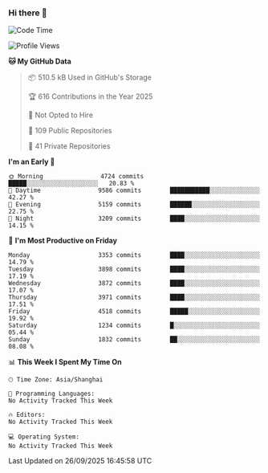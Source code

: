 ### Hi there 👋

<!--
**qbosen/qbosen** is a ✨ _special_ ✨ repository because its `README.md` (this file) appears on your GitHub profile.

Here are some ideas to get you started:

- 🔭 I’m currently working on ...
- 🌱 I’m currently learning ...
- 👯 I’m looking to collaborate on ...
- 🤔 I’m looking for help with ...
- 💬 Ask me about ...
- 📫 How to reach me: ...
- 😄 Pronouns: ...
- ⚡ Fun fact: ...
-->

<!--START_SECTION:waka-->
![Code Time](http://img.shields.io/badge/Code%20Time-2%2C111%20hrs%2036%20mins-blue)

![Profile Views](http://img.shields.io/badge/Profile%20Views-0-blue)

**🐱 My GitHub Data** 

> 📦 510.5 kB Used in GitHub's Storage 
 > 
> 🏆 616 Contributions in the Year 2025
 > 
> 🚫 Not Opted to Hire
 > 
> 📜 109 Public Repositories 
 > 
> 🔑 41 Private Repositories 
 > 
**I'm an Early 🐤** 

```text
🌞 Morning                4724 commits        █████░░░░░░░░░░░░░░░░░░░░   20.83 % 
🌆 Daytime                9586 commits        ███████████░░░░░░░░░░░░░░   42.27 % 
🌃 Evening                5159 commits        ██████░░░░░░░░░░░░░░░░░░░   22.75 % 
🌙 Night                  3209 commits        ████░░░░░░░░░░░░░░░░░░░░░   14.15 % 
```
📅 **I'm Most Productive on Friday** 

```text
Monday                   3353 commits        ████░░░░░░░░░░░░░░░░░░░░░   14.79 % 
Tuesday                  3898 commits        ████░░░░░░░░░░░░░░░░░░░░░   17.19 % 
Wednesday                3872 commits        ████░░░░░░░░░░░░░░░░░░░░░   17.07 % 
Thursday                 3971 commits        ████░░░░░░░░░░░░░░░░░░░░░   17.51 % 
Friday                   4518 commits        █████░░░░░░░░░░░░░░░░░░░░   19.92 % 
Saturday                 1234 commits        █░░░░░░░░░░░░░░░░░░░░░░░░   05.44 % 
Sunday                   1832 commits        ██░░░░░░░░░░░░░░░░░░░░░░░   08.08 % 
```


📊 **This Week I Spent My Time On** 

```text
🕑︎ Time Zone: Asia/Shanghai

💬 Programming Languages: 
No Activity Tracked This Week

🔥 Editors: 
No Activity Tracked This Week

💻 Operating System: 
No Activity Tracked This Week
```


 Last Updated on 26/09/2025 16:45:58 UTC
<!--END_SECTION:waka-->
